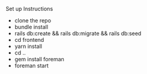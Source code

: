 Set up Instructions
- clone the repo
- bundle install
- rails db:create && rails db:migrate && rails db:seed
- cd frontend
- yarn install
- cd ..
- gem install foreman
- foreman start